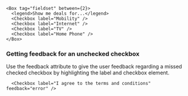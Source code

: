 ```
<Box tag="fieldset" between={2}>
  <legend>Show me deals for...</legend>
  <Checkbox label="Mobility" />
  <Checkbox label="Internet" />
  <Checkbox label="TV" />
  <Checkbox label="Home Phone" />
</Box>
```


### Getting feedback for an unchecked checkbox

Use the feedback attribute to give the user feedback regarding a missed checked checkbox by highlighting the label and checkbox element.


```
  <Checkbox label="I agree to the terms and conditions" feedback="error" />
```
